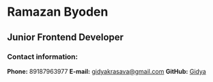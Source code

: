 # Ramazan Byoden
## Junior Frontend Developer
### Contact information:
**Phone:** 89187963977
**E-mail:** gidyakrasava@gmail.com
**GitHub:** [Gidya](https://github.com/Gidya)
